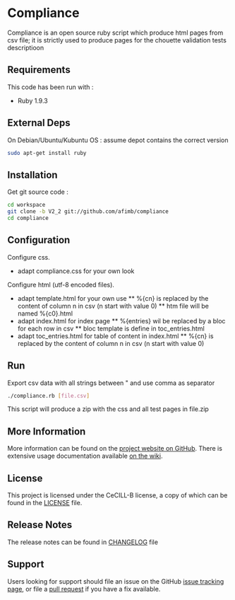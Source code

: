 # Compliance 

Compliance is an open source ruby script which produce html pages from csv file; it is strictly used to produce pages for the chouette validation tests descriptioon


Requirements
------------

This code has been run with :
* Ruby 1.9.3

External Deps
-------------

On Debian/Ubuntu/Kubuntu OS : assume depot contains the correct version
```sh
sudo apt-get install ruby
```

Installation
------------

Get git source code :
```sh
cd workspace
git clone -b V2_2 git://github.com/afimb/compliance
cd compliance
```

Configuration
-------------

Configure css.
* adapt compliance.css for your own look

Configure html (utf-8 encoded files).
* adapt template.html for your own use 
** %{cn} is replaced by the content of column n in csv (n start with value 0)
** htm file will be named %{c0}.html
* adapt index.html for index page
** %{entries} wil be replaced by a bloc for each row in csv
** bloc template is define in toc_entries.html
* adapt toc_entries.html for table of content in index.html 
** %{cn} is replaced by the content of column n in csv (n start with value 0)

Run
---

Export csv data with all strings between " and use comma as separator
```sh
./compliance.rb [file.csv]
```
This script will produce a zip with the css and all test pages in file.zip


More Information
----------------

More information can be found on the [project website on GitHub](.).
There is extensive usage documentation available [on the wiki](../../wiki).

License
-------

This project is licensed under the CeCILL-B license, a copy of which can be found in the [LICENSE](./LICENSE.md) file.

Release Notes
-------------

The release notes can be found in [CHANGELOG](./CHANGELOG.md) file

Support
-------

Users looking for support should file an issue on the GitHub [issue tracking page](../../issues), or file a [pull request](../../pulls) if you have a fix available.
